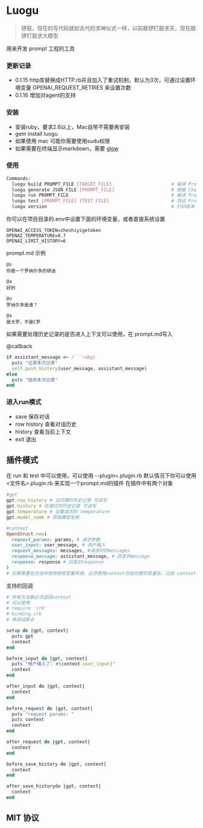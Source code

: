 # Luogu
> 锣鼓，现在的写代码就如古代的求神仪式一样，以前敲锣打鼓求天，现在敲锣打鼓求大模型

用来开发 prompt 工程的工具

### 更新记录
- 0.1.15 http库替换成HTTP.rb并且加入了重试机制，默认为3次，可通过设置环境变量 OPENAI_REQUEST_RETRIES 来设置次数
- 0.1.16 增加对agent的支持

### 安装
- 安装ruby，要求2.6以上，Mac自带不需要再安装
- gem install luogu
- 如果使用 mac 可能你需要使用sudu权限
- 如果需要在终端显示markdown，需要 [glow](https://github.com/charmbracelet/glow)

### 使用
```Bash
Commands:
  luogu build PROMPT_FILE [TARGET_FILE]                      # 编译 Prompt.md 成能够提交给 ChatGPT API 的 messages. 默认输出为 <同文件名>.json
  luogu generate JSON_FILE [PROMPT_FILE]                     # 根据 ChatGPT messages JSON 来生成 Prompt.md
  luogu run PROMPT_FILE                                      # 编译 Prompt.md 成能够提交给 ChatGPT API 的 messages. 默认输出为 <同文件名>.json
  luogu test [PROMPT_FILE] [TEST_FILE]                       # 测试 Prompt 文件
  luogu version                                              # 打印版本
```

你可以在项目目录的.env中设置下面的环境变量，或者直接系统设置
```
OPENAI_ACCESS_TOKEN=zheshiyigetoken
OPENAI_TEMPERATURE=0.7
OPENAI_LIMIT_HISTORY=6
```

prompt.md 示例
```
@s
你是一个罗纳尔多的球迷

@a
好的

@u
罗纳尔多是谁？

@a
是大罗，不是C罗
```

如果需要处理历史记录的是否进入上下文可以使用，在 prompt.md写入


@callback
```ruby
if assistant_message =~ /```ruby/
  puts "记录本次记录"
  self.push_history(user_message, assistant_message)
else
  puts "抛弃本次记录"
end
```


### 进入run模式
- save 保存对话
- row history  查看对话历史
- history 查看当前上下文
- exit 退出

## 插件模式
在 run 和 test 中可以使用，可以使用 --plugin=<file>.plugin.rb
默认情况下你可以使用 <文件名>.plugin.rb 来实现一个prompt.md的插件
在插件中有两个对象

```ruby
#gpt
gpt.row_history # 访问裸的历史记录 可读写
gpt.history # 处理过的历史记录 可读写
gpt.temperature # 设置请求的 temperature
gpt.model_name # 获取模型名称

#context
OpenStruct.new(
  request_params: params, # 请求参数
  user_input: user_message, # 用户输入
  request_messages: messages, #请求时的messages
  response_message: assistant_message, # 回复的message
  response: response # 回复的response
)
# 如果需要在方法中使用使用变量传递，必须使用context包括你要的变量名，比如 context.name = "luogu"
```

支持的回调
```ruby
# 所有方法都必须返回context
# 可以使用
# require 'irb'
# binding.irb
# 来调试断点

setup do |gpt, context|
  puts gpt
  context
end

before_input do |gpt, context|
  puts "用户输入了: #{context.user_input}"
  context
end

after_input do |gpt, context|
  context
end

before_request do |gpt, context|
  puts "request params: "
  puts context
  context
end

after_request do |gpt, context|
  context
end

before_save_history do |gpt, context|
  context
end

after_save_historydo |gpt, context|
  context
end


```

## MIT 协议